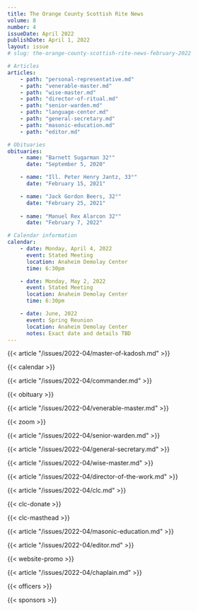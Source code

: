```yaml
---
title: The Orange County Scottish Rite News
volume: 8
number: 4
issueDate: April 2022
publishDate: April 1, 2022
layout: issue
# slug: the-orange-county-scottish-rite-news-february-2022

# Articles
articles:
    - path: "personal-representative.md"
    - path: "venerable-master.md"
    - path: "wise-master.md"
    - path: "director-of-ritual.md"
    - path: "senior-warden.md"
    - path: "language-center.md"
    - path: "general-secretary.md"
    - path: "masonic-education.md"
    - path: "editor.md"

# Obituaries
obituaries:
    - name: "Barnett Sugarman 32°"
      date: "September 5, 2020"

    - name: "Ill. Peter Henry Jantz, 33°"
      date: "February 15, 2021"

    - name: "Jack Gordon Beers, 32°"
      date: "February 25, 2021"
    
    - name: "Manuel Rex Alarcon 32°"
      date: "February 7, 2022"

# Calendar information
calendar:
    - date: Monday, April 4, 2022
      event: Stated Meeting
      location: Anaheim Demolay Center
      time: 6:30pm

    - date: Monday, May 2, 2022
      event: Stated Meeting
      location: Anaheim Demolay Center
      time: 6:30pm

    - date: June, 2022
      event: Spring Reunion
      location: Anaheim Demolay Center
      notes: Exact date and details TBD
---
```


{{< article "/issues/2022-04/master-of-kadosh.md" >}}

{{< calendar >}}

{{< article "/issues/2022-04/commander.md" >}}

{{< obituary >}}

{{< article "/issues/2022-04/venerable-master.md" >}}

{{< zoom >}}

{{< article "/issues/2022-04/senior-warden.md" >}}

{{< article "/issues/2022-04/general-secretary.md" >}}

{{< article "/issues/2022-04/wise-master.md" >}}

{{< article "/issues/2022-04/director-of-the-work.md" >}}

{{< article "/issues/2022-04/clc.md" >}}

{{< clc-donate >}}

{{< clc-masthead >}}

{{< article "/issues/2022-04/masonic-education.md" >}}

{{< article "/issues/2022-04/editor.md" >}}

{{< website-promo >}}

{{< article "/issues/2022-04/chaplain.md" >}}

{{< officers >}}

{{< sponsors >}}




